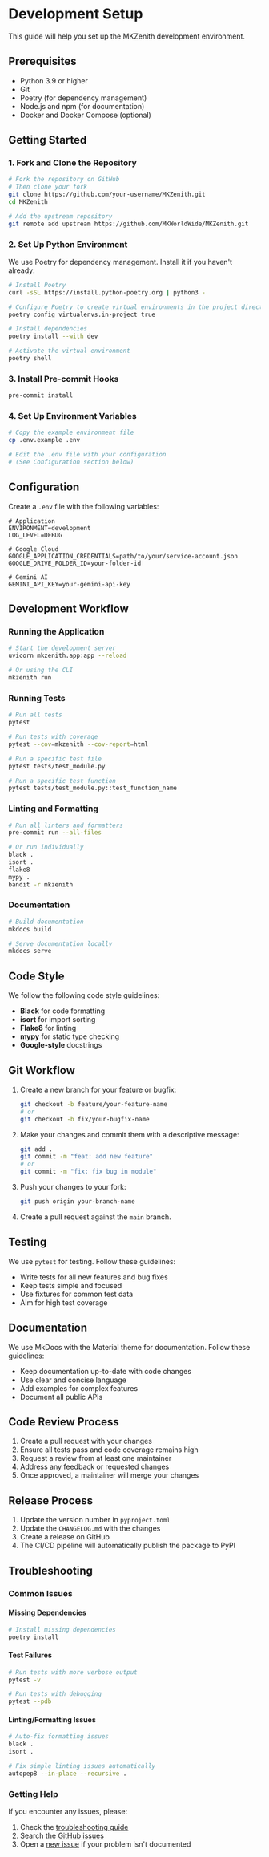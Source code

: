 # Development Setup

This guide will help you set up the MKZenith development environment.

## Prerequisites

- Python 3.9 or higher
- Git
- Poetry (for dependency management)
- Node.js and npm (for documentation)
- Docker and Docker Compose (optional)

## Getting Started

### 1. Fork and Clone the Repository

```bash
# Fork the repository on GitHub
# Then clone your fork
git clone https://github.com/your-username/MKZenith.git
cd MKZenith

# Add the upstream repository
git remote add upstream https://github.com/MKWorldWide/MKZenith.git
```

### 2. Set Up Python Environment

We use Poetry for dependency management. Install it if you haven't already:

```bash
# Install Poetry
curl -sSL https://install.python-poetry.org | python3 -

# Configure Poetry to create virtual environments in the project directory
poetry config virtualenvs.in-project true

# Install dependencies
poetry install --with dev

# Activate the virtual environment
poetry shell
```

### 3. Install Pre-commit Hooks

```bash
pre-commit install
```

### 4. Set Up Environment Variables

```bash
# Copy the example environment file
cp .env.example .env

# Edit the .env file with your configuration
# (See Configuration section below)
```

## Configuration

Create a `.env` file with the following variables:

```env
# Application
ENVIRONMENT=development
LOG_LEVEL=DEBUG

# Google Cloud
GOOGLE_APPLICATION_CREDENTIALS=path/to/your/service-account.json
GOOGLE_DRIVE_FOLDER_ID=your-folder-id

# Gemini AI
GEMINI_API_KEY=your-gemini-api-key
```

## Development Workflow

### Running the Application

```bash
# Start the development server
uvicorn mkzenith.app:app --reload

# Or using the CLI
mkzenith run
```

### Running Tests

```bash
# Run all tests
pytest

# Run tests with coverage
pytest --cov=mkzenith --cov-report=html

# Run a specific test file
pytest tests/test_module.py

# Run a specific test function
pytest tests/test_module.py::test_function_name
```

### Linting and Formatting

```bash
# Run all linters and formatters
pre-commit run --all-files

# Or run individually
black .
isort .
flake8
mypy .
bandit -r mkzenith
```

### Documentation

```bash
# Build documentation
mkdocs build

# Serve documentation locally
mkdocs serve
```

## Code Style

We follow the following code style guidelines:

- **Black** for code formatting
- **isort** for import sorting
- **Flake8** for linting
- **mypy** for static type checking
- **Google-style** docstrings

## Git Workflow

1. Create a new branch for your feature or bugfix:
   ```bash
   git checkout -b feature/your-feature-name
   # or
   git checkout -b fix/your-bugfix-name
   ```

2. Make your changes and commit them with a descriptive message:
   ```bash
   git add .
   git commit -m "feat: add new feature"
   # or
   git commit -m "fix: fix bug in module"
   ```

3. Push your changes to your fork:
   ```bash
   git push origin your-branch-name
   ```

4. Create a pull request against the `main` branch.

## Testing

We use `pytest` for testing. Follow these guidelines:

- Write tests for all new features and bug fixes
- Keep tests simple and focused
- Use fixtures for common test data
- Aim for high test coverage

## Documentation

We use MkDocs with the Material theme for documentation. Follow these guidelines:

- Keep documentation up-to-date with code changes
- Use clear and concise language
- Add examples for complex features
- Document all public APIs

## Code Review Process

1. Create a pull request with your changes
2. Ensure all tests pass and code coverage remains high
3. Request a review from at least one maintainer
4. Address any feedback or requested changes
5. Once approved, a maintainer will merge your changes

## Release Process

1. Update the version number in `pyproject.toml`
2. Update the `CHANGELOG.md` with the changes
3. Create a release on GitHub
4. The CI/CD pipeline will automatically publish the package to PyPI

## Troubleshooting

### Common Issues

#### Missing Dependencies

```bash
# Install missing dependencies
poetry install
```

#### Test Failures

```bash
# Run tests with more verbose output
pytest -v

# Run tests with debugging
pytest --pdb
```

#### Linting/Formatting Issues

```bash
# Auto-fix formatting issues
black .
isort .

# Fix simple linting issues automatically
autopep8 --in-place --recursive .
```

### Getting Help

If you encounter any issues, please:
1. Check the [troubleshooting guide](../troubleshooting.md)
2. Search the [GitHub issues](https://github.com/MKWorldWide/MKZenith/issues)
3. Open a [new issue](https://github.com/MKWorldWide/MKZenith/issues/new) if your problem isn't documented
